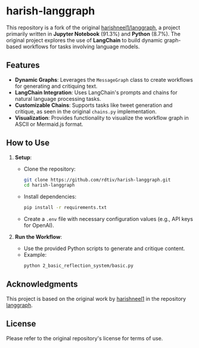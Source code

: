 # harish-langgraph

This repository is a fork of the original [harishneel1/langgraph](https://github.com/harishneel1/langgraph), a project primarily written in **Jupyter Notebook** (91.3%) and **Python** (8.7%). The original project explores the use of **LangChain** to build dynamic graph-based workflows for tasks involving language models.

## Features
- **Dynamic Graphs**: Leverages the `MessageGraph` class to create workflows for generating and critiquing text.
- **LangChain Integration**: Uses LangChain's prompts and chains for natural language processing tasks.
- **Customizable Chains**: Supports tasks like tweet generation and critique, as seen in the original `chains.py` implementation.
- **Visualization**: Provides functionality to visualize the workflow graph in ASCII or Mermaid.js format.

## How to Use
1. **Setup**:
   - Clone the repository:
     ```bash
     git clone https://github.com/rdtiv/harish-langgraph.git
     cd harish-langgraph
     ```
   - Install dependencies:
     ```bash
     pip install -r requirements.txt
     ```
   - Create a `.env` file with necessary configuration values (e.g., API keys for OpenAI).

2. **Run the Workflow**:
   - Use the provided Python scripts to generate and critique content.
   - Example:
     ```bash
     python 2_basic_reflection_system/basic.py
     ```

## Acknowledgments
This project is based on the original work by [harishneel1](https://github.com/harishneel1/) in the repository [langgraph](https://github.com/harishneel1/langgraph).

## License
Please refer to the original repository's license for terms of use.
